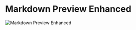 # Markdown Preview Enhanced

![Markdown Preview Enhanced](https://shd101wyy.github.io/markdown-preview-enhanced/#/zh-cn/)
